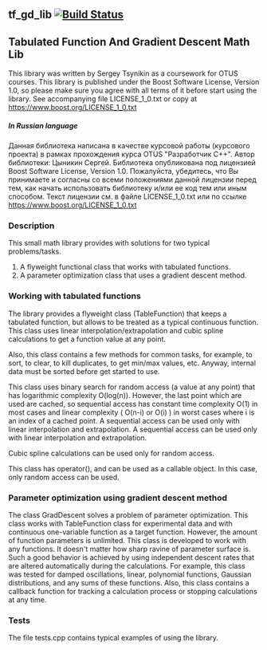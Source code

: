 ## tf_gd_lib [![Build Status](https://travis-ci.org/znseday/tf_gd_lib.svg?branch=master)](https://travis-ci.org/znseday/tf_gd_lib)

## Tabulated Function And Gradient Descent Math Lib

This library was written by Sergey Tsynikin as a coursework for OTUS courses.
This library is published under the Boost Software License, Version 1.0, so please make sure you agree with all terms of it before start using the library.
See accompanying file LICENSE_1_0.txt or copy at https://www.boost.org/LICENSE_1_0.txt

##### In Russian language
Данная библиотека написана в качестве курсовой работы (курсового проекта) в рамках прохождения курса OTUS "Разработчик C++".
Автор библиотеки: Цыникин Сергей.
Библиотека опубликована под лицензией Boost Software License, Version 1.0. Пожалуйста, убедитесь, что Вы принимаете и согласны со всеми положениями данной лицензии перед тем, как начать использовать библиотеку и/или ее код тем или иным способом.
Текст лицензии см. в файле LICENSE_1_0.txt или по ссылке https://www.boost.org/LICENSE_1_0.txt

### Description

This small math library provides with solutions for two typical problems/tasks.

1. A flyweight functional class that works with tabulated functions.
2. A parameter optimization class that uses a gradient descent method. 

### Working with tabulated functions
The library provides a flyweight class (TableFunction) that keeps a tabulated function, but allows to be treated as a typical continuous function.
This class uses linear interpolation/extrapolation and cubic spline calculations to get a function value at any point.

Also, this class contains a few methods for common tasks, for example, to sort, to clear, to kill duplicates, to get min/max values, etc.
Anyway, internal data must be sorted before get started to use.

This class uses binary search for random access (a value at any point) that has logarithmic complexity O(log(n)).
However, the last point which are used are cached, so sequential access has constant time complexity O(1) in most cases and linear complexity ( O(n-i) or O(i) ) in worst cases where i is an index of a cached point.
A sequential access can be used only with linear interpolation and extrapolation. A sequential access can be used only with linear interpolation and extrapolation.

Cubic spline calculations can be used only for random access.

This class has operator(), and can be used as a callable object. In this case, only random access can be used.

### Parameter optimization using gradient descent method

The class GradDescent solves a problem of parameter optimization. This class works with TableFunction class for experimental data and with continuous one-variable function as a target function. However, the amount of function parameters is unlimited.
This class is developed to work with any functions. It doesn't matter how sharp ravine of parameter surface is.
Such a good behavior is achieved by using independent descent rates that are altered automatically during the calculations.
For example, this class was tested for damped oscillations, linear, polynomial functions, Gaussian distributions, and any sums of these functions.
Also, this class contains a callback function for tracking a calculation process or stopping calculations at any time.

### Tests
The file tests.cpp contains typical examples of using the library.
